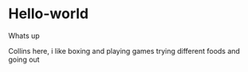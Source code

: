 # Hello-world

Whats up

Collins here, i like boxing and playing games 
trying different foods and going out
